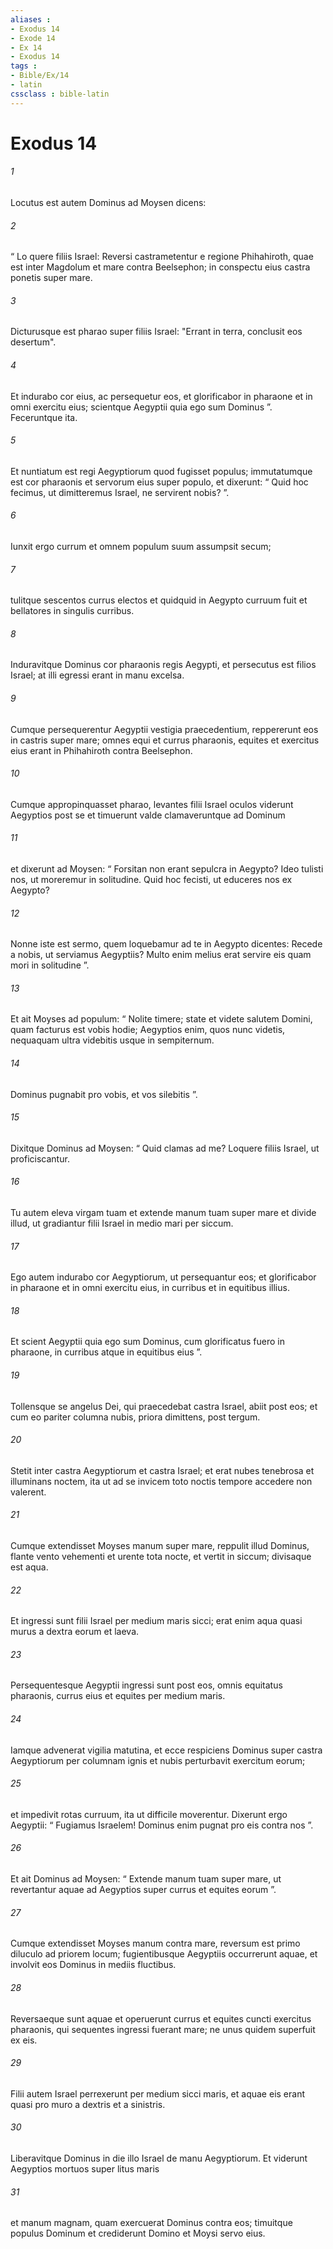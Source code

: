 ```yaml
---
aliases : 
- Exodus 14
- Exode 14
- Ex 14
- Exodus 14
tags : 
- Bible/Ex/14
- latin
cssclass : bible-latin
---
```


# Exodus 14

###### 1
Locutus est autem Dominus ad Moysen dicens: 
###### 2
“ Lo quere filiis Israel: Reversi castrametentur e regione Phihahiroth, quae est inter Magdolum et mare contra Beelsephon; in conspectu eius castra ponetis super mare. 
###### 3
Dicturusque est pharao super filiis Israel: "Errant in terra, conclusit eos desertum". 
###### 4
Et indurabo cor eius, ac persequetur eos, et glorificabor in pharaone et in omni exercitu eius; scientque Aegyptii quia ego sum Dominus ”. Feceruntque ita.
###### 5
Et nuntiatum est regi Aegyptiorum quod fugisset populus; immutatumque est cor pharaonis et servorum eius super populo, et dixerunt: “ Quid hoc fecimus, ut dimitteremus Israel, ne servirent nobis? ”. 
###### 6
Iunxit ergo currum et omnem populum suum assumpsit secum; 
###### 7
tulitque sescentos currus electos et quidquid in Aegypto curruum fuit et bellatores in singulis curribus. 
###### 8
Induravitque Dominus cor pharaonis regis Aegypti, et persecutus est filios Israel; at illi egressi erant in manu excelsa. 
###### 9
Cumque persequerentur Aegyptii vestigia praecedentium, reppererunt eos in castris super mare; omnes equi et currus pharaonis, equites et exercitus eius erant in Phihahiroth contra Beelsephon.
###### 10
Cumque appropinquasset pharao, levantes filii Israel oculos viderunt Aegyptios post se et timuerunt valde clamaveruntque ad Dominum 
###### 11
et dixerunt ad Moysen: “ Forsitan non erant sepulcra in Aegypto? Ideo tulisti nos, ut moreremur in solitudine. Quid hoc fecisti, ut educeres nos ex Aegypto? 
###### 12
Nonne iste est sermo, quem loquebamur ad te in Aegypto dicentes: Recede a nobis, ut serviamus Aegyptiis? Multo enim melius erat servire eis quam mori in solitudine ”. 
###### 13
Et ait Moyses ad populum: “ Nolite timere; state et videte salutem Domini, quam facturus est vobis hodie; Aegyptios enim, quos nunc videtis, nequaquam ultra videbitis usque in sempiternum. 
###### 14
Dominus pugnabit pro vobis, et vos silebitis ”.
###### 15
Dixitque Dominus ad Moysen: “ Quid clamas ad me? Loquere filiis Israel, ut proficiscantur. 
###### 16
Tu autem eleva virgam tuam et extende manum tuam super mare et divide illud, ut gradiantur filii Israel in medio mari per siccum. 
###### 17
Ego autem indurabo cor Aegyptiorum, ut persequantur eos; et glorificabor in pharaone et in omni exercitu eius, in curribus et in equitibus illius. 
###### 18
Et scient Aegyptii quia ego sum Dominus, cum glorificatus fuero in pharaone, in curribus atque in equitibus eius ”.
###### 19
Tollensque se angelus Dei, qui praecedebat castra Israel, abiit post eos; et cum eo pariter columna nubis, priora dimittens, post tergum. 
###### 20
Stetit inter castra Aegyptiorum et castra Israel; et erat nubes tenebrosa et illuminans noctem, ita ut ad se invicem toto noctis tempore accedere non valerent.
###### 21
Cumque extendisset Moyses manum super mare, reppulit illud Dominus, flante vento vehementi et urente tota nocte, et vertit in siccum; divisaque est aqua. 
###### 22
Et ingressi sunt filii Israel per medium maris sicci; erat enim aqua quasi murus a dextra eorum et laeva. 
###### 23
Persequentesque Aegyptii ingressi sunt post eos, omnis equitatus pharaonis, currus eius et equites per medium maris. 
###### 24
Iamque advenerat vigilia matutina, et ecce respiciens Dominus super castra Aegyptiorum per columnam ignis et nubis perturbavit exercitum eorum; 
###### 25
et impedivit rotas curruum, ita ut difficile moverentur. Dixerunt ergo Aegyptii: “ Fugiamus Israelem! Dominus enim pugnat pro eis contra nos ”.
###### 26
Et ait Dominus ad Moysen: “ Extende manum tuam super mare, ut revertantur aquae ad Aegyptios super currus et equites eorum ”. 
###### 27
Cumque extendisset Moyses manum contra mare, reversum est primo diluculo ad priorem locum; fugientibusque Aegyptiis occurrerunt aquae, et involvit eos Dominus in mediis fluctibus. 
###### 28
Reversaeque sunt aquae et operuerunt currus et equites cuncti exercitus pharaonis, qui sequentes ingressi fuerant mare; ne unus quidem superfuit ex eis. 
###### 29
Filii autem Israel perrexerunt per medium sicci maris, et aquae eis erant quasi pro muro a dextris et a sinistris.
###### 30
Liberavitque Dominus in die illo Israel de manu Aegyptiorum. Et viderunt Aegyptios mortuos super litus maris 
###### 31
et manum magnam, quam exercuerat Dominus contra eos; timuitque populus Dominum et crediderunt Domino et Moysi servo eius.
